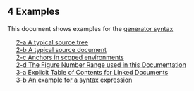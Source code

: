 
<a/><a id="/examples"/><a id="section-1"/>
## 4 Examples
This document shows examples for the <a href="syntax.md#/syntax">generator syntax</a>

&nbsp;&nbsp;&nbsp;&nbsp; [2-a A typical source tree](syntax.md#tree)<br>
&nbsp;&nbsp;&nbsp;&nbsp; [2-b A typical source document](syntax.md#example)<br>
&nbsp;&nbsp;&nbsp;&nbsp; [2-c Anchors in scoped environments](syntax.md#anchors)<br>
&nbsp;&nbsp;&nbsp;&nbsp; [2-d The Figure Number Range used in this Documentation](syntax.md#nr)<br>
&nbsp;&nbsp;&nbsp;&nbsp; [3-a Explicit Table of Contents for Linked Documents](statements.md#reftoc)<br>
&nbsp;&nbsp;&nbsp;&nbsp; [3-b An example for a syntax expression](statements.md#syntaxexpr)<br>
